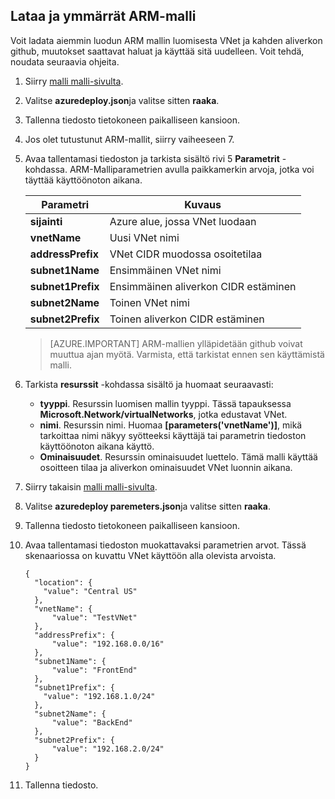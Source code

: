 ## <a name="download-and-understand-the-arm-template"></a>Lataa ja ymmärrät ARM-malli

Voit ladata aiemmin luodun ARM mallin luomisesta VNet ja kahden aliverkon github, muutokset saattavat haluat ja käyttää sitä uudelleen. Voit tehdä, noudata seuraavia ohjeita.

1. Siirry [malli malli-sivulta](https://github.com/Azure/azure-quickstart-templates/tree/master/101-vnet-two-subnets).
2. Valitse **azuredeploy.json**ja valitse sitten **raaka**.
3. Tallenna tiedosto tietokoneen paikalliseen kansioon.
4. Jos olet tutustunut ARM-mallit, siirry vaiheeseen 7.
5. Avaa tallentamasi tiedoston ja tarkista sisältö rivi 5 **Parametrit** -kohdassa. ARM-Malliparametrien avulla paikkamerkin arvoja, jotka voi täyttää käyttöönoton aikana.

    | Parametri | Kuvaus |
    |---|---|
    | **sijainti** | Azure alue, jossa VNet luodaan |
    | **vnetName** | Uusi VNet nimi |
    | **addressPrefix** | VNet CIDR muodossa osoitetilaa |
    | **subnet1Name** | Ensimmäinen VNet nimi |
    | **subnet1Prefix** | Ensimmäinen aliverkon CIDR estäminen |
    | **subnet2Name** | Toinen VNet nimi |
    | **subnet2Prefix** | Toinen aliverkon CIDR estäminen |

    >[AZURE.IMPORTANT] ARM-mallien ylläpidetään github voivat muuttua ajan myötä. Varmista, että tarkistat ennen sen käyttämistä malli.
    
6. Tarkista **resurssit** -kohdassa sisältö ja huomaat seuraavasti:

    - **tyyppi**. Resurssin luomisen mallin tyyppi. Tässä tapauksessa **Microsoft.Network/virtualNetworks**, jotka edustavat VNet.
    - **nimi**. Resurssin nimi. Huomaa **[parameters('vnetName')]**, mikä tarkoittaa nimi näkyy syötteeksi käyttäjä tai parametrin tiedoston käyttöönoton aikana käyttö.
    - **Ominaisuudet**. Resurssin ominaisuudet luettelo. Tämä malli käyttää osoitteen tilaa ja aliverkon ominaisuudet VNet luonnin aikana.

7. Siirry takaisin [malli malli-sivulta](https://github.com/Azure/azure-quickstart-templates/tree/master/101-vnet-two-subnets).
8. Valitse **azuredeploy paremeters.json**ja valitse sitten **raaka**.
9. Tallenna tiedosto tietokoneen paikalliseen kansioon.
10. Avaa tallentamasi tiedoston muokattavaksi parametrien arvot. Tässä skenaariossa on kuvattu VNet käyttöön alla olevista arvoista.

        {
          "location": {
            "value": "Central US"
          },
          "vnetName": {
              "value": "TestVNet"
          },
          "addressPrefix": {
              "value": "192.168.0.0/16"
          },
          "subnet1Name": {
              "value": "FrontEnd"
          },
          "subnet1Prefix": {
            "value": "192.168.1.0/24"
          },
          "subnet2Name": {
              "value": "BackEnd"
          },
          "subnet2Prefix": {
              "value": "192.168.2.0/24"
          }
        }

11. Tallenna tiedosto.
  